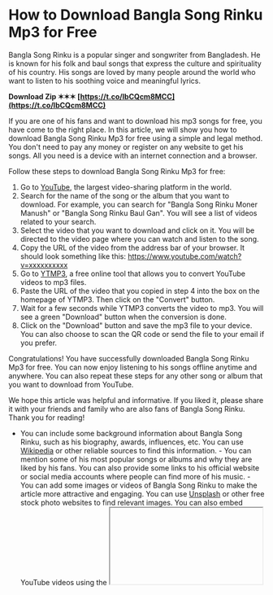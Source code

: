 
 
# How to Download Bangla Song Rinku Mp3 for Free
 
Bangla Song Rinku is a popular singer and songwriter from Bangladesh. He is known for his folk and baul songs that express the culture and spirituality of his country. His songs are loved by many people around the world who want to listen to his soothing voice and meaningful lyrics.
 
**Download Zip ✶✶✶ [https://t.co/lbCQcm8MCC](https://t.co/lbCQcm8MCC)**


 
If you are one of his fans and want to download his mp3 songs for free, you have come to the right place. In this article, we will show you how to download Bangla Song Rinku Mp3 for free using a simple and legal method. You don't need to pay any money or register on any website to get his songs. All you need is a device with an internet connection and a browser.
 
Follow these steps to download Bangla Song Rinku Mp3 for free:
 
1. Go to [YouTube](https://www.youtube.com/), the largest video-sharing platform in the world.
2. Search for the name of the song or the album that you want to download. For example, you can search for "Bangla Song Rinku Moner Manush" or "Bangla Song Rinku Baul Gan". You will see a list of videos related to your search.
3. Select the video that you want to download and click on it. You will be directed to the video page where you can watch and listen to the song.
4. Copy the URL of the video from the address bar of your browser. It should look something like this: https://www.youtube.com/watch?v=xxxxxxxxxx
5. Go to [YTMP3](https://ytmp3.cc/en13/), a free online tool that allows you to convert YouTube videos to mp3 files.
6. Paste the URL of the video that you copied in step 4 into the box on the homepage of YTMP3. Then click on the "Convert" button.
7. Wait for a few seconds while YTMP3 converts the video to mp3. You will see a green "Download" button when the conversion is done.
8. Click on the "Download" button and save the mp3 file to your device. You can also choose to scan the QR code or send the file to your email if you prefer.

Congratulations! You have successfully downloaded Bangla Song Rinku Mp3 for free. You can now enjoy listening to his songs offline anytime and anywhere. You can also repeat these steps for any other song or album that you want to download from YouTube.
 
We hope this article was helpful and informative. If you liked it, please share it with your friends and family who are also fans of Bangla Song Rinku. Thank you for reading!
  - You can include some background information about Bangla Song Rinku, such as his biography, awards, influences, etc. You can use [Wikipedia](https://en.wikipedia.org/wiki/Rinku_%28singer%29) or other reliable sources to find this information. - You can mention some of his most popular songs or albums and why they are liked by his fans. You can also provide some links to his official website or social media accounts where people can find more of his music. - You can add some images or videos of Bangla Song Rinku to make the article more attractive and engaging. You can use [Unsplash](https://unsplash.com/) or other free stock photo websites to find relevant images. You can also embed YouTube videos using the <iframe> tag in html.
- You can end the article with a call to action, such as asking the readers to leave a comment, subscribe to your newsletter, follow you on social media, etc. You can use <a href="https://www.w3schools.com/html/html_forms.asp">HTML forms</a> or other tools to create these elements.

These are some suggestions on how to continue the article. However, you should always write in your own words and style and avoid plagiarism or copying from other sources. You should also proofread and edit your article before publishing it. I hope this helps. 8cf37b1e13


</iframe>